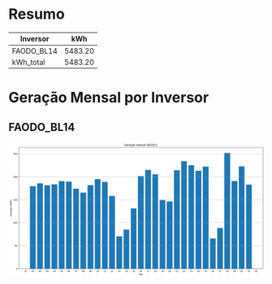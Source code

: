 # Resumo
| Inversor | kWh    |
| -------- | ------ |
| FAODO_BL14       | 5483.20 |
| kWh_total       | 5483.20 |
# Geração Mensal por Inversor
## FAODO_BL14
![My Image](plots/FAODO_BL14.png)

